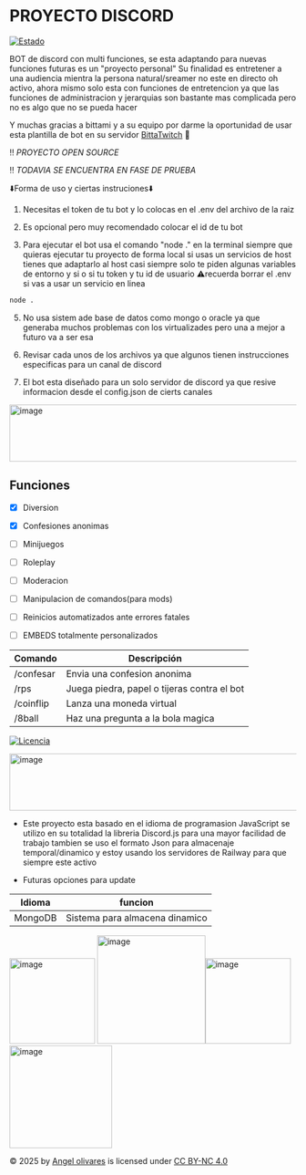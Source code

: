 # PROYECTO DISCORD
[![Estado](https://img.shields.io/badge/Estado-En%20Desarrollo-yellowgreen.svg)]()

BOT de discord con multi funciones, se esta adaptando para nuevas funciones futuras es un "proyecto personal" Su finalidad es entretener a una audiencia mientra la persona natural/sreamer no este en directo oh activo, 
ahora mismo solo esta con funciones de entretencion ya que las funciones
de administracion y jerarquias son bastante mas complicada pero no es algo que no se pueda hacer

Y muchas gracias a bittami y a su equipo por darme la oportunidad de usar esta plantilla de bot en su servidor [BittaTwitch] 🐇

‼️ *PROYECTO OPEN SOURCE*

‼️ *TODAVIA SE ENCUENTRA EN FASE DE PRUEBA*

⬇️Forma de uso y ciertas instruciones⬇️ 

1. Necesitas el token de tu bot y lo colocas en el .env del archivo de la raiz

2. Es opcional pero muy recomendado colocar el id de tu bot

3. Para ejecutar el bot usa el comando "node ." en la terminal siempre que quieras ejecutar tu proyecto de forma local si usas un servicios de host tienes que adaptarlo al host
casi siempre solo te piden algunas variables de entorno y si o si tu token y tu id de usuario ⚠️recuerda borrar el .env si vas a usar un servicio en linea
``` bash
node .
```

5. No usa sistem ade base de datos como mongo o oracle ya que generaba muchos problemas con los virtualizades pero una a mejor a futuro va a ser esa

6. Revisar cada unos de los archivos ya que algunos tienen instrucciones especificas para un canal de discord

7. El bot esta diseñado para un solo servidor de discord ya que resive informacion desde el config.json de cierts canales

<img width="1000" height="100" alt="image" src="https://github.com/user-attachments/assets/515549f3-f49b-4422-b04d-c78a85e1d711" />



## Funciones

- [x] Diversion

- [x] Confesiones anonimas

- [ ] Minijuegos
  
- [ ] Roleplay

- [ ] Moderacion

- [ ] Manipulacion de comandos(para mods)

- [ ] Reinicios automatizados ante errores fatales

- [ ] EMBEDS totalmente personalizados

| Comando | Descripción |
|---------|-------------|
| /confesar | Envia una confesion anonima |
| /rps | Juega piedra, papel o tijeras contra el bot |
| /coinflip | Lanza una moneda virtual |
| /8ball | Haz una pregunta a la bola magica |


[![Licencia](https://img.shields.io/badge/Licencia-MIT-blue.svg)](LICENSE)

<img width="1000" height="100" alt="image" src="https://github.com/user-attachments/assets/6ed332b7-583c-4c52-9993-a483c5aad8de" />



* Este proyecto esta basado en el idioma de programasion JavaScript se utilizo en su totalidad la libreria Discord.js para una mayor facilidad de trabajo
tambien se uso el formato Json para almacenaje temporal/dinamico y estoy usando los servidores de Railway para que siempre este activo

* Futuras opciones para update
  
| Idioma | funcion |
|---------|-------------|
| MongoDB | Sistema para almacena dinamico |

<img width="150" height="150" alt="image" src="https://github.com/user-attachments/assets/965f3412-664c-42ac-9910-44170e5e5d5f" /> <img width="190" height="190" alt="image" src="https://github.com/user-attachments/assets/56ad7682-a17c-47f3-82bb-6649cdfa7661" /><img width="150" height="150" alt="image" src="https://github.com/user-attachments/assets/148bbd52-969c-4847-854e-8bae68c93c0d" /><img width="180" height="180" alt="image" src="https://github.com/user-attachments/assets/6b1bbc4c-9c31-407e-94d7-af1f0302f9f3" />




© 2025 by <a href="https://creativecommons.org">Angel olivares</a> is licensed under <a href="https://creativecommons.org/licenses/by-nc/4.0/">CC BY-NC 4.0</a>

<img src="https://mirrors.creativecommons.org/presskit/icons/cc.svg" alt="" style="max-width: 1em;max-height:1em;margin-left: .2em;"><img src="https://mirrors.creativecommons.org/presskit/icons/by.svg" alt="" style="max-width: 1em;max-height:1em;margin-left: .2em;"><img src="https://mirrors.creativecommons.org/presskit/icons/nc.svg" alt="" style="max-width: 1em;max-height:1em;margin-left: .2em;">

<!--
Enlaces
-->
[BittaTwitch]: https://www.twitch.tv/bittami


